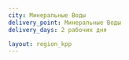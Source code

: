```yaml
---
city: Минеральные Воды
delivery_point: Минеральные Воды
delivery_days: 2 рабочих дня

layout: region_kpp
---
```

